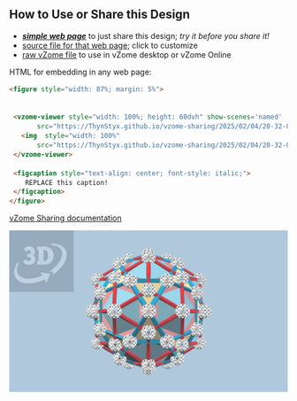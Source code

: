 
## How to Use or Share this Design

 - [***simple web page***](<https://ThynStyx.github.io/vzome-sharing/2025/02/04/20-32-05-Icosidodecahedron/>) to just share this design; *try it before you share it!*
 - [source file for that web page](<https://github.com/ThynStyx/vzome-sharing/edit/main/2025/02/04/20-32-05-Icosidodecahedron/index.md>); click to customize
 - [raw vZome file](<https://raw.githubusercontent.com/ThynStyx/vzome-sharing/main/2025/02/04/20-32-05-Icosidodecahedron/Icosidodecahedron.vZome>) to use in vZome desktop or vZome Online
 
 HTML for embedding in any web page:
 ```html
<figure style="width: 87%; margin: 5%">
  
  
  <vzome-viewer style="width: 100%; height: 60dvh" show-scenes='named'
        src="https://ThynStyx.github.io/vzome-sharing/2025/02/04/20-32-05-Icosidodecahedron/Icosidodecahedron.vZome" >
    <img  style="width: 100%"
        src="https://ThynStyx.github.io/vzome-sharing/2025/02/04/20-32-05-Icosidodecahedron/Icosidodecahedron.png" >
  </vzome-viewer>

  <figcaption style="text-align: center; font-style: italic;">
     REPLACE this caption!
  </figcaption>
</figure>

 ```

[vZome Sharing documentation](https://vzome.github.io/vzome/sharing.html#how-it-works)

![Image](<Icosidodecahedron.png>)

